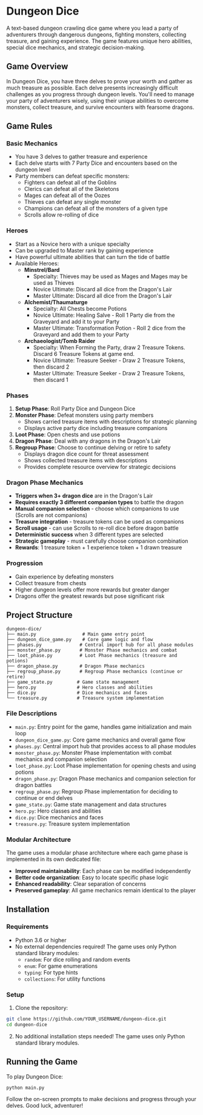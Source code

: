 # Dungeon Dice

A text-based dungeon crawling dice game where you lead a party of adventurers through dangerous dungeons, fighting monsters, collecting treasure, and gaining experience. The game features unique hero abilities, special dice mechanics, and strategic decision-making.

## Game Overview

In Dungeon Dice, you have three delves to prove your worth and gather as much treasure as possible. Each delve presents increasingly difficult challenges as you progress through dungeon levels. You'll need to manage your party of adventurers wisely, using their unique abilities to overcome monsters, collect treasure, and survive encounters with fearsome dragons.

## Game Rules

### Basic Mechanics
- You have 3 delves to gather treasure and experience
- Each delve starts with 7 Party Dice and encounters based on the dungeon level
- Party members can defeat specific monsters:
  - Fighters can defeat all of the Goblins
  - Clerics can defeat all of the Skeletons
  - Mages can defeat all of the Oozes
  - Thieves can defeat any single monster
  - Champions can defeat all of the monsters of a given type
  - Scrolls allow re-rolling of dice

### Heroes
- Start as a Novice hero with a unique specialty
- Can be upgraded to Master rank by gaining experience
- Have powerful ultimate abilities that can turn the tide of battle
- Available Heroes:
  - **Minstrel/Bard**
    - Specialty: Thieves may be used as Mages and Mages may be used as Thieves
    - Novice Ultimate: Discard all dice from the Dragon's Lair
    - Master Ultimate: Discard all dice from the Dragon's Lair
  - **Alchemist/Thaumaturge**
    - Specialty: All Chests become Potions
    - Novice Ultimate: Healing Salve - Roll 1 Party die from the Graveyard and add it to your Party
    - Master Ultimate: Transformation Potion - Roll 2 dice from the Graveyard and add them to your Party
  - **Archaeologist/Tomb Raider**
    - Specialty: When Forming the Party, draw 2 Treasure Tokens. Discard 6 Treasure Tokens at game end.
    - Novice Ultimate: Treasure Seeker - Draw 2 Treasure Tokens, then discard 2
    - Master Ultimate: Treasure Seeker - Draw 2 Treasure Tokens, then discard 1

### Phases
1. **Setup Phase**: Roll Party Dice and Dungeon Dice
2. **Monster Phase**: Defeat monsters using party members
   - Shows carried treasure items with descriptions for strategic planning
   - Displays active party dice including treasure companions
3. **Loot Phase**: Open chests and use potions
4. **Dragon Phase**: Deal with any dragons in the Dragon's Lair
5. **Regroup Phase**: Choose to continue delving or retire to safety
   - Displays dragon dice count for threat assessment
   - Shows collected treasure items with descriptions
   - Provides complete resource overview for strategic decisions

### Dragon Phase Mechanics
- **Triggers when 3+ dragon dice** are in the Dragon's Lair
- **Requires exactly 3 different companion types** to battle the dragon
- **Manual companion selection** - choose which companions to use (Scrolls are not companions)
- **Treasure integration** - treasure tokens can be used as companions
- **Scroll usage** - can use Scrolls to re-roll dice before dragon battle
- **Deterministic success** when 3 different types are selected
- **Strategic gameplay** - must carefully choose companion combination
- **Rewards**: 1 treasure token + 1 experience token + 1 drawn treasure

### Progression
- Gain experience by defeating monsters
- Collect treasure from chests
- Higher dungeon levels offer more rewards but greater danger
- Dragons offer the greatest rewards but pose significant risk

## Project Structure

```
dungeon-dice/
├── main.py                 # Main game entry point
├── dungeon_dice_game.py    # Core game logic and flow
├── phases.py              # Central import hub for all phase modules
├── monster_phase.py       # Monster Phase mechanics and combat
├── loot_phase.py          # Loot Phase mechanics (treasure and potions)
├── dragon_phase.py        # Dragon Phase mechanics
├── regroup_phase.py       # Regroup Phase mechanics (continue or retire)
├── game_state.py         # Game state management
├── hero.py               # Hero classes and abilities
├── dice.py               # Dice mechanics and faces
└── treasure.py           # Treasure system implementation
```

### File Descriptions
- `main.py`: Entry point for the game, handles game initialization and main loop
- `dungeon_dice_game.py`: Core game mechanics and overall game flow
- `phases.py`: Central import hub that provides access to all phase modules
- `monster_phase.py`: Monster Phase implementation with combat mechanics and companion selection
- `loot_phase.py`: Loot Phase implementation for opening chests and using potions
- `dragon_phase.py`: Dragon Phase mechanics and companion selection for dragon battles
- `regroup_phase.py`: Regroup Phase implementation for deciding to continue or end delves
- `game_state.py`: Game state management and data structures
- `hero.py`: Hero classes and abilities
- `dice.py`: Dice mechanics and faces
- `treasure.py`: Treasure system implementation

### Modular Architecture
The game uses a modular phase architecture where each game phase is implemented in its own dedicated file:
- **Improved maintainability**: Each phase can be modified independently
- **Better code organization**: Easy to locate specific phase logic
- **Enhanced readability**: Clear separation of concerns
- **Preserved gameplay**: All game mechanics remain identical to the player

## Installation

### Requirements
- Python 3.6 or higher
- No external dependencies required! The game uses only Python standard library modules:
  - `random`: For dice rolling and random events
  - `enum`: For game enumerations
  - `typing`: For type hints
  - `collections`: For utility functions

### Setup
1. Clone the repository:
```bash
git clone https://github.com/YOUR_USERNAME/dungeon-dice.git
cd dungeon-dice
```

2. No additional installation steps needed! The game uses only Python standard library modules.

## Running the Game

To play Dungeon Dice:

```bash
python main.py
```

Follow the on-screen prompts to make decisions and progress through your delves. Good luck, adventurer! 